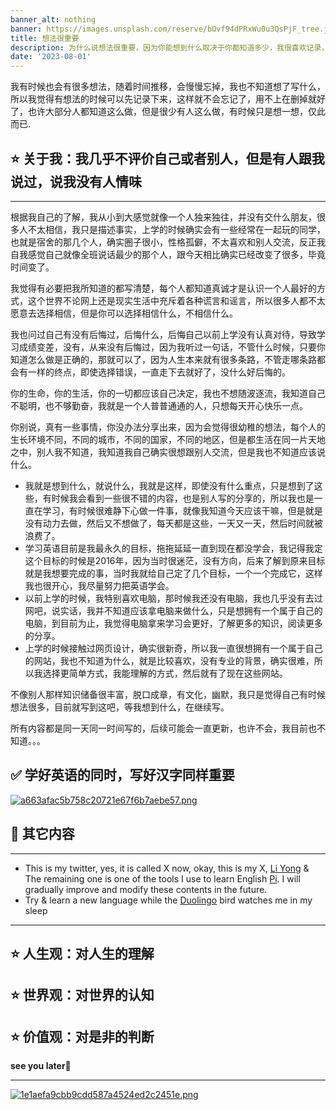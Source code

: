 ```yaml
---
banner_alt: nothing
banner: https://images.unsplash.com/reserve/bOvf94dPRxWu0u3QsPjF_tree.jpg?ixlib=rb-4.0.3&ixid=M3wxMjA3fDB8MHxwaG90by1wYWdlfHx8fGVufDB8fHx8fA%3D%3D&auto=format&fit=crop&w=2076&q=80
title: 想法很重要
description: 为什么说想法很重要，因为你能想到什么取决于你都知道多少，我很喜欢记录，所以我把这些话写出来.
date: '2023-08-01'
---
```


我有时候也会有很多想法，随着时间推移，会慢慢忘掉，我也不知道想了写什么，所以我觉得有想法的时候可以先记录下来，这样就不会忘记了，用不上在删掉就好了，也许大部分人都知道这么做，但是很少有人这么做，有时候只是想一想，仅此而已.

## :star: 关于我：我几乎不评价自己或者别人，但是有人跟我说过，说我没有人情味

---

根据我自己的了解，我从小到大感觉就像一个人独来独往，并没有交什么朋友，很多人不太相信，我只是描述事实，上学的时候确实会有一些经常在一起玩的同学，也就是宿舍的那几个人，确实圈子很小，性格孤僻，不太喜欢和别人交流，反正我自我感觉自己就像全班说话最少的那个人，跟今天相比确实已经改变了很多，毕竟时间变了。

我觉得有必要把我所知道的都写清楚，每个人都知道真诚才是认识一个人最好的方式，这个世界不论网上还是现实生活中充斥着各种谎言和谣言，所以很多人都不太愿意去选择相信，但是你可以选择相信什么，不相信什么。

我也问过自己有没有后悔过，后悔什么，后悔自己以前上学没有认真对待，导致学习成绩变差，没有，从来没有后悔过，因为我听过一句话，不管什么时候，只要你知道怎么做是正确的，那就可以了，因为人生本来就有很多条路，不管走哪条路都会有一样的终点，即使选择错误，一直走下去就好了，没什么好后悔的。

你的生命，你的生活，你的一切都应该自己决定，我也不想随波逐流，我知道自己不聪明，也不够勤奋，我就是一个人普普通通的人，只想每天开心快乐一点。

你别说，真有一些事情，你没办法分享出来，因为会觉得很幼稚的想法，每个人的生长环境不同，不同的城市，不同的国家，不同的地区，但是都生活在同一片天地之中，别人我不知道，我知道我自己确实很想跟别人交流，但是我也不知道应该说什么。

-   我就是想到什么，就说什么，我就是这样，即使没有什么重点，只是想到了这些，有时候我会看到一些很不错的内容，也是别人写的分享的，所以我也是一直在学习，有时候很难静下心做一件事，就像我知道今天应该干嘛，但是就是没有动力去做，然后又不想做了，每天都是这些，一天又一天，然后时间就被浪费了。
-   学习英语目前是我最永久的目标，拖拖延延一直到现在都没学会，我记得我定这个目标的时候是2016年，因为当时很迷茫，没有方向，后来了解到原来目标就是我想要完成的事，当时我就给自己定了几个目标，一个一个完成它，这样我也很开心，我尽量努力把英语学会。
-   以前上学的时候，我特别喜欢电脑，那时候我还没有电脑，我也几乎没有去过网吧，说实话，我并不知道应该拿电脑来做什么，只是想拥有一个属于自己的电脑，到目前为止，我觉得电脑拿来学习会更好，了解更多的知识，阅读更多的分享。
-   上学的时候接触过网页设计，确实很新奇，所以我一直很想拥有一个属于自己的网站，我也不知道为什么，就是比较喜欢，没有专业的背景，确实很难，所以我选择更简单方式，我能理解的方式，然后就有了现在这些网站。

不像别人那样知识储备很丰富，脱口成章，有文化，幽默，我只是觉得自己有时候想法很多，目前就写到这吧，等我想到什么，在继续写。

所有内容都是同一天同一时间写的，后续可能会一直更新，也许不会，我目前也不知道。。。

## :white_check_mark: 学好英语的同时，写好汉字同样重要

[![a663afac5b758c20721e67f6b7aebe57.png](https://s1.imagehub.cc/images/2024/04/27/a663afac5b758c20721e67f6b7aebe57.png)](https://www.imagehub.cc/image/b1ibVO)

## :dart: 其它内容

---

-   This is my twitter, yes, it is called X now, okay, this is my X, [Li Yong](https://twitter.com/NiceDayTooYou) & The remaining one is one of the tools I use to learn English [Pi](https://pi.ai/talk).
I will gradually improve and modify these contents in the future.
-   Try & learn a new language while the [Duolingo](https://www.duolingo.com/) bird watches me in my sleep


---

## :star: 人生观：对人生的理解
## :star: 世界观：对世界的认知
## :star: 价值观：对是非的判断

**see you later**:wave:

---

[![1e1aefa9cbb9cdd587a4524ed2c2451e.png](https://s1.imagehub.cc/images/2024/04/27/1e1aefa9cbb9cdd587a4524ed2c2451e.png)](https://www.imagehub.cc/image/b1iIfA)
